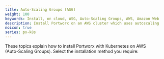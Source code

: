 ```yaml
---
title: Auto-Scaling Groups (ASG)
weight: 100
keywords: Install, on cloud, ASG, Auto-Scaling Groups, AWS, Amazon Web Services, Kubernetes, k8s
description: Install Portworx on an AWS cluster which uses autoscaling groups (ASG).
noicon: true
series: px-k8s
---
```


These topics explain how to install Portworx with Kubernetes on AWS (Auto-Scaling Groups). Select the installation method you require: